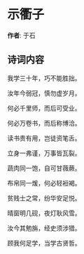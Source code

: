 # 示衢子

**作者**: 于石

## 诗词内容

我学三十年，巧不能胜拙。

汝年今弱冠，慎勿虚岁月。

何必千里师，而后可受业。

何必万卷书，而后称博洽。

读书贵有用，岂徒资笔舌。

立身一弗谨，万事皆瓦裂。

蔬肉同一饱，自可甘薇蕨。

布帛同一煖，何必轻裋褐。

贫贱士之常，纷华安足悦。

晴窗明几砚，夜灯耿风雪。

汝今其勉旃，经史须涉猎。

顾我何足学，当学古贤哲。

